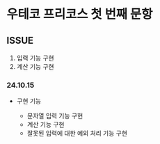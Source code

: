 # 우테코 프리코스 첫 번째 문항

## ISSUE

1. 입력 기능 구현
2. 계산 기능 구현

### 24.10.15

- 구현 기능

    - 문자열 입력 기능 구현
    - 계산 기능 구현
    - 잘못된 입력에 대한 예외 처리 기능 구현